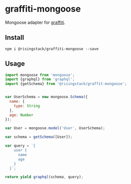 # graffiti-mongoose

Mongoose adapter for [graffiti](https://github.com/RisingStack/graffiti).

## Install

```
npm i @risingstack/graffiti-mongoose --save
```

## Usage

```javascript
import mongoose from 'mongoose';
import {graphql} from 'graphql';
import {getSchema} from '@risingstack/graffit-mongoose';


var UserSchema = new mongoose.Schema({
  name: {
    type: String
  },
  age: Number
});

var User = mongoose.model('User', UserSchema);

var schema = getSchema([User]);

var query = `{
    user {
      name
      age
    }
  }`;

return yield graphql(schema, query);
```
